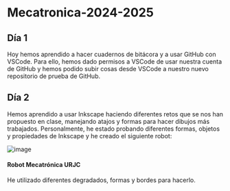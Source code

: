 # Mecatronica-2024-2025

## Día 1
Hoy hemos aprendido a hacer cuadernos de bitácora y a usar GitHub con VSCode.
Para ello, hemos dado permisos a VSCode de usar nuestra cuenta de GitHub y hemos podido subir cosas desde VSCode a nuestro nuevo repositorio de prueba de GitHub.

## Día 2

Hemos aprendido a usar Inkscape haciendo diferentes retos que se nos han propuesto en clase, manejando atajos y formas para hacer dibujos más trabajados.
Personalmente, he estado probando diferentes formas, objetos y propiedades de Inkscape y he creado el siguiente robot:

![image](https://github.com/user-attachments/assets/791657e0-b918-4d7e-a2eb-c9b201dca57d)
#### Robot Mecatrónica URJC

He utilizado diferentes degradados, formas y bordes para hacerlo.
